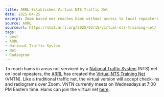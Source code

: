 ```yaml
---
title: ARRL Establishes Virtual NTS Traffic Net
date: 2025-04-25
excerpt: Zoom based net reaches hams without access to local repeaters.
source: ARRL
sourceurl: https://nts2.arrl.org/2025/03/15/virtual-nts-training-net/
tags:
- post
- ARRL
- National Traffic System
- Net
- Radiogram
---
```

To reach hams in areas not serviced by a [National Traffic System](https://nts2.arrl.org/) (NTS) net on local repeaters, the [ARRL](https://www.arrl.org/) has created the [Virtual NTS Training Net](https://nts2.arrl.org/2025/03/15/virtual-nts-training-net/) (VNTN). Like a traditional traffic net, the virtual version will accept check-ins and radiograms over Zoom. VNTN currently meets on Wednesdays at 7:00 PM Eastern time. Hams can join the virtual net [here](https://bitl.to/3xj4).